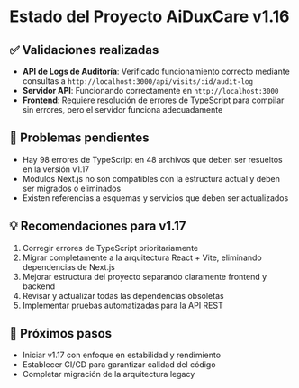 # Estado del Proyecto AiDuxCare v1.16

## ✅ Validaciones realizadas

- **API de Logs de Auditoría**: Verificado funcionamiento correcto mediante consultas a `http://localhost:3000/api/visits/:id/audit-log`
- **Servidor API**: Funcionando correctamente en `http://localhost:3000`
- **Frontend**: Requiere resolución de errores de TypeScript para compilar sin errores, pero el servidor funciona adecuadamente

## 🚨 Problemas pendientes

- Hay 98 errores de TypeScript en 48 archivos que deben ser resueltos en la versión v1.17
- Módulos Next.js no son compatibles con la estructura actual y deben ser migrados o eliminados
- Existen referencias a esquemas y servicios que deben ser actualizados

## 💡 Recomendaciones para v1.17

1. Corregir errores de TypeScript prioritariamente
2. Migrar completamente a la arquitectura React + Vite, eliminando dependencias de Next.js
3. Mejorar estructura del proyecto separando claramente frontend y backend
4. Revisar y actualizar todas las dependencias obsoletas
5. Implementar pruebas automatizadas para la API REST

## 🔄 Próximos pasos

- Iniciar v1.17 con enfoque en estabilidad y rendimiento
- Establecer CI/CD para garantizar calidad del código
- Completar migración de la arquitectura legacy 